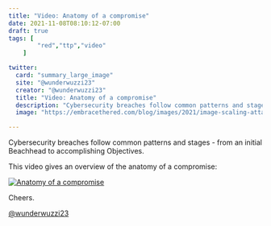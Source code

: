 ```yaml
---
title: "Video: Anatomy of a compromise"
date: 2021-11-08T08:10:12-07:00
draft: true
tags: [
        "red","ttp","video"
    ]

twitter:
  card: "summary_large_image"
  site: "@wunderwuzzi23"
  creator: "@wunderwuzzi23"
  title: "Video: Anatomy of a compromise"
  description: "Cybersecurity breaches follow common patterns and stages - from an initial Beachhead to accomplishing Objectives."
  image: "https://embracethered.com/blog/images/2021/image-scaling-attacks.png"

---
```


Cybersecurity breaches follow common patterns and stages - from an initial Beachhead to accomplishing Objectives.

This video gives an overview of the anatomy of a compromise:

[![Anatomy of a compromise](/blog/images/2021/anatomy-of-compromise.png)](https://www.youtube.com/watch?v=QzwLCTiAsDk)


Cheers.

[@wunderwuzzi23](https://twitter.com/wunderwuzzi23)